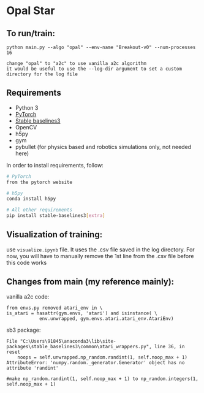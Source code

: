 # Opal Star

## To run/train:

    python main.py --algo "opal" --env-name "Breakout-v0" --num-processes 16
    
    change "opal" to "a2c" to use vanilla a2c algorithm 
    it would be useful to use the --log-dir argument to set a custom directory for the log file
    
## Requirements 

* Python 3 
* [PyTorch](http://pytorch.org/)
* [Stable baselines3](https://github.com/DLR-RM/stable-baselines3)
* OpenCV
* h5py
* gym
* pybullet (for physics based and robotics simulations only, not needed here)

In order to install requirements, follow:

```bash
# PyTorch
from the pytorch website

# h5py
conda install h5py

# All other requirements
pip install stable-baselines3[extra]

```

## Visualization of training:
use ```visualize.ipynb``` file. It uses the .csv file saved in the log directory. For now, you will have to manually remove the 1st line from the .csv file before this code works

## Changes from main (my reference mainly):

vanilla a2c code:

    from envs.py removed atari_env in \
    is_atari = hasattr(gym.envs, 'atari') and isinstance( \
                env.unwrapped, gym.envs.atari.atari_env.AtariEnv) 

sb3 package:

    File "C:\Users\91845\anaconda3\lib\site-packages\stable_baselines3\common\atari_wrappers.py", line 36, in reset 
        noops = self.unwrapped.np_random.randint(1, self.noop_max + 1) 
    AttributeError: 'numpy.random._generator.Generator' object has no attribute 'randint' 

    #make np_random.randint(1, self.noop_max + 1) to np_random.integers(1, self.noop_max + 1)

